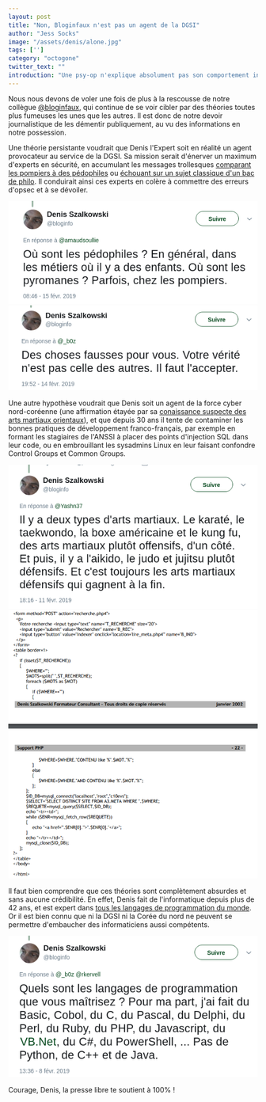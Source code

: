 ```yaml
---
layout: post
title: "Non, Bloginfaux n'est pas un agent de la DGSI"
author: "Jess Socks"
image: "/assets/denis/alone.jpg"
tags: ['']
category: "octogone"
twitter_text: ""
introduction: "Une psy-op n'explique absolument pas son comportement incohérent"
---
```


Nous nous devons de voler une fois de plus à la rescousse de notre collègue 
[@bloginfaux](https://twitter.com/bloginfo), qui continue de se voir cibler
par des théories toutes plus fumeuses les unes que les autres. Il est donc
de notre devoir journalistique de les démentir publiquement, au vu des
informations en notre possession.

Une théorie persistante voudrait que Denis l'Expert soit en réalité un agent
provocateur au service de la DGSI. Sa mission serait d'énerver un maximum
d'experts en sécurité, en accumulant les messages trollesques [comparant les pompiers à des pédophiles](https://twitter.com/bloginfo/status/1096314844951822336) ou [échouant sur un sujet classique d'un bac de philo](https://twitter.com/bloginfo/status/1096119914547593221). Il conduirait ainsi ces experts en colère à commettre des erreurs d'opsec et à se dévoiler.

![Pompiers et pedos](/assets/denis/pedos.png)
![Philo de comptoir](/assets/denis/verite.png)

Une autre hypothèse voudrait que Denis soit un agent de la force cyber nord-coréenne (une affirmation étayée par sa [conaissance suspecte des arts martiaux orientaux](https://twitter.com/bloginfo/status/1095008607983288320)), et que
depuis 30 ans il tente de contaminer les bonnes pratiques de développement franco-français, 
par exemple en formant les stagiaires de l'ANSSI à placer des points d'injection SQL dans leur code, ou en embrouillant les sysadmins Linux en leur faisant confondre Control Groups et Common Groups.

![Corée](/assets/denis/asie.png)
![Injection SQL des familles](/assets/denis/sql.png)

Il faut bien comprendre que ces théories sont complètement absurdes et sans aucune crédibilité.
En effet, Denis fait de l'informatique depuis plus de 42 ans, et est expert dans [tous les langages de programmation du monde](https://twitter.com/bloginfo/status/1095008607983288320). Or il est bien connu que ni la DGSI ni la Corée du nord ne peuvent se permettre d'embaucher des
informaticiens aussi compétents.

![1337](/assets/denis/langages.png)

Courage, Denis, la presse libre te soutient à 100% !
